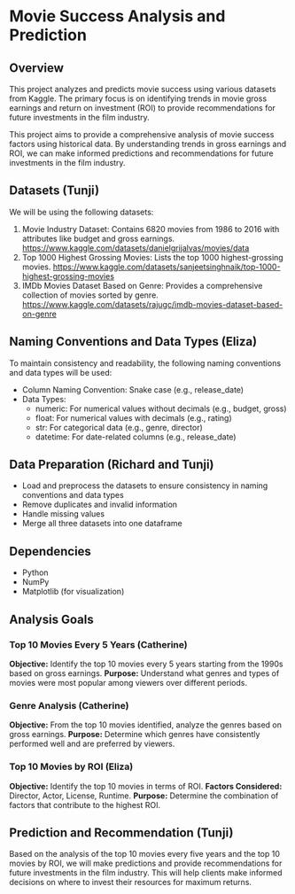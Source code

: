 # Movie Success Analysis and Prediction

## Overview
This project analyzes and predicts movie success using various datasets from Kaggle. The primary focus is on identifying trends in movie gross earnings and return on investment (ROI) to provide recommendations for future investments in the film industry.

This project aims to provide a comprehensive analysis of movie success factors using historical data. By understanding trends in gross earnings and ROI, we can make informed predictions and recommendations for future investments in the film industry.

## Datasets (Tunji)
We will be using the following datasets:
1. Movie Industry Dataset: Contains 6820 movies from 1986 to 2016 with attributes like budget and gross earnings. https://www.kaggle.com/datasets/danielgrijalvas/movies/data
2. Top 1000 Highest Grossing Movies: Lists the top 1000 highest-grossing movies. https://www.kaggle.com/datasets/sanjeetsinghnaik/top-1000-highest-grossing-movies
3. IMDb Movies Dataset Based on Genre: Provides a comprehensive collection of movies sorted by genre. https://www.kaggle.com/datasets/rajugc/imdb-movies-dataset-based-on-genre

## Naming Conventions and Data Types (Eliza)
To maintain consistency and readability, the following naming conventions and data types will be used:
* Column Naming Convention: Snake case (e.g., release_date)
* Data Types: 
    * numeric: For numerical values without decimals (e.g., budget, gross)
    * float: For numerical values with decimals (e.g., rating)
    * str: For categorical data (e.g., genre, director)
    * datetime: For date-related columns (e.g., release_date)

## Data Preparation (Richard and Tunji)
* Load and preprocess the datasets to ensure consistency in naming conventions and data types
* Remove duplicates and invalid information
* Handle missing values
* Merge all three datasets into one dataframe

## Dependencies
* Python
* NumPy
* Matplotlib (for visualization)


## Analysis Goals

### Top 10 Movies Every 5 Years (Catherine)
**Objective:** Identify the top 10 movies every 5 years starting from the 1990s based on gross earnings.
**Purpose:** Understand what genres and types of movies were most popular among viewers over different periods.

### Genre Analysis (Catherine)
**Objective:** From the top 10 movies identified, analyze the genres based on gross earnings.
**Purpose:** Determine which genres have consistently performed well and are preferred by viewers.

### Top 10 Movies by ROI (Eliza)
**Objective:** Identify the top 10 movies in terms of ROI.
**Factors Considered:** Director, Actor, License, Runtime.
**Purpose:** Determine the combination of factors that contribute to the highest ROI.

## Prediction and Recommendation (Tunji)
Based on the analysis of the top 10 movies every five years and the top 10 movies by ROI, we will make predictions and provide recommendations for future investments in the film industry. This will help clients make informed decisions on where to invest their resources for maximum returns.